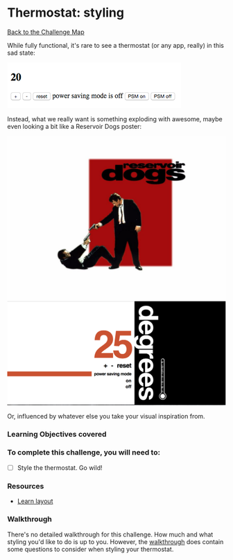 # Thermostat: styling

[Back to the Challenge Map](0_challenge_map.md)

While fully functional, it's rare to see a thermostat (or any app, really) in this sad state:

![unstyled](images/thermostat-unstyled.png)

Instead, what we really want is something exploding with awesome, maybe even looking a bit like a Reservoir Dogs poster:

![you gonna bark all day little doggie?](images/reservoir-dogs.jpg)
![styled](images/thermostat-styled.png)

Or, influenced by whatever else you take your visual inspiration from.

### Learning Objectives covered

### To complete this challenge, you will need to:

- [ ] Style the thermostat.  Go wild!

### Resources

- [Learn layout](http://learnlayout.com/)

### Walkthrough

There's no detailed walkthrough for this challenge.  How much and what styling you'd like to do is up to you.  However, the [walkthrough](walkthroughs/9.md) does contain some questions to consider when styling your thermostat.
